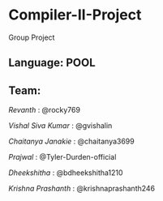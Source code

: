 # Compiler-II-Project
Group Project

## Language: POOL

## Team: 

_Revanth_  : @rocky769

_Vishal Siva Kumar_  : @gvishalin

_Chaitanya Janakie_  : @chaitanya3699

_Prajwal_ : @Tyler-Durden-official

_Dheekshitha_ : @bdheekshitha1210

_Krishna Prashanth_ : @krishnaprashanth246
